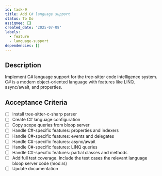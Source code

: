 ```yaml
---
id: task-9
title: Add C# language support
status: To Do
assignee: []
created_date: '2025-07-08'
labels:
  - feature
  - language-support
dependencies: []
---
```


## Description

Implement C# language support for the tree-sitter code intelligence system. C# is a modern object-oriented language with features like LINQ, async/await, and properties.

## Acceptance Criteria

- [ ] Install tree-sitter-c-sharp parser
- [ ] Create C# language configuration
- [ ] Copy scope queries from bloop server
- [ ] Handle C#-specific features: properties and indexers
- [ ] Handle C#-specific features: events and delegates
- [ ] Handle C#-specific features: async/await
- [ ] Handle C#-specific features: LINQ queries
- [ ] Handle C#-specific features: partial classes and methods
- [ ] Add full test coverage. Include the test cases the relevant language bloop server code (mod.rs)
- [ ] Update documentation
